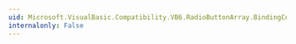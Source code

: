 ```yaml
---
uid: Microsoft.VisualBasic.Compatibility.VB6.RadioButtonArray.BindingContextChanged
internalonly: False
---
```

